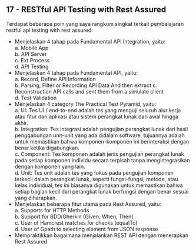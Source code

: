 ## 17 - RESTful API Testing with Rest Assured

Terdapat beberapa poin yang saya rangkum singkat terkait pembelajaran restful api testing with rest assured: <br>
- Menjelaskan 4 tahap pada Fundamental API Integration, yaitu: <br>
    a. Mobile App <br>
    b. API Server <br>
    c. Ext Process <br>
    d. API Testing <br>
- Menjelaskan 4 tahap pada Fundamental API, yaitu: <br>
    a. Record, Define API Information <br>
    b. Parsing, Filter or Recording API Data And then extract 
    c. Reconstruction API calls and sent them from a simulate client <br>
    d. Test Validation <br>
- Menjelaskan 4 category The Practical Test Pyramid, yaitu: <br>
    a. UI: Tes UI / end-to-end adalah tes yang menguji seluruh alur kerja atau fitur dari aplikasi atau sistem perangkat lunak dari awal hingga akhir. <br>
    b. Integration: Tes integrasi adalah pengujian perangkat lunak dari hasil penggabungan unit-unit yang ada didalam software, tujuannya adalah untuk memastikan bahwa komponen-komponen ini berinteraksi dengan benar ketika digabungkan. <br>
    c. Component: Tes komponen adalah jenis pengujian perangkat lunak pada setiap komponen individu secara terpisah tanpa mengintegrasikan dengan komponen yang lain. <br>
    d. Unit: Tes unit adalah tes yang fokus pada pengujian komponen terkecil dalam perangkat lunak, seperti fungsi-fungsi, metode, atau kelas individual, tes ini biasanya digunakan untuk memastikan bahwa setiap bagian kecil dari perangkat lunak berfungsi dengan benar sesuai yang diharapkan. <br>
- Menjelaskan beberapa fitur utama pada Rest Assured, yaitu: <br>
    a. Supports for HTTP Methods <br>
    b. Support for BDD/Gherkin (Given, When, Then) <br>
    c. User of Hamcrest matches for checks (equalTo) <br> 
    d. User of Gpath to selecting element from JSON response <br>
- Mempraktikkan bagaimana menjalankan REST API dengan menerapkan Rest Assured
